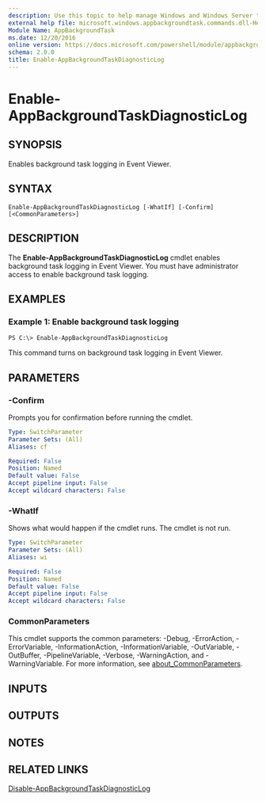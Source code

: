 ```yaml
---
description: Use this topic to help manage Windows and Windows Server technologies with Windows PowerShell.
external help file: microsoft.windows.appbackgroundtask.commands.dll-Help.xml
Module Name: AppBackgroundTask
ms.date: 12/20/2016
online version: https://docs.microsoft.com/powershell/module/appbackgroundtask/enable-appbackgroundtaskdiagnosticlog?view=windowsserver2022-ps&wt.mc_id=ps-gethelp
schema: 2.0.0
title: Enable-AppBackgroundTaskDiagnosticLog
---
```


# Enable-AppBackgroundTaskDiagnosticLog

## SYNOPSIS
Enables background task logging in Event Viewer.

## SYNTAX

```
Enable-AppBackgroundTaskDiagnosticLog [-WhatIf] [-Confirm] [<CommonParameters>]
```

## DESCRIPTION
The **Enable-AppBackgroundTaskDiagnosticLog** cmdlet enables background task logging in Event Viewer.
You must have administrator access to enable background task logging.

## EXAMPLES

### Example 1: Enable background task logging
```
PS C:\> Enable-AppBackgroundTaskDiagnosticLog
```

This command turns on background task logging in Event Viewer.

## PARAMETERS

### -Confirm
Prompts you for confirmation before running the cmdlet.

```yaml
Type: SwitchParameter
Parameter Sets: (All)
Aliases: cf

Required: False
Position: Named
Default value: False
Accept pipeline input: False
Accept wildcard characters: False
```

### -WhatIf
Shows what would happen if the cmdlet runs.
The cmdlet is not run.

```yaml
Type: SwitchParameter
Parameter Sets: (All)
Aliases: wi

Required: False
Position: Named
Default value: False
Accept pipeline input: False
Accept wildcard characters: False
```

### CommonParameters
This cmdlet supports the common parameters: -Debug, -ErrorAction, -ErrorVariable, -InformationAction, -InformationVariable, -OutVariable, -OutBuffer, -PipelineVariable, -Verbose, -WarningAction, and -WarningVariable. For more information, see [about_CommonParameters](https://go.microsoft.com/fwlink/?LinkID=113216).

## INPUTS

## OUTPUTS

## NOTES

## RELATED LINKS

[Disable-AppBackgroundTaskDiagnosticLog](./Disable-AppBackgroundTaskDiagnosticLog.md)

